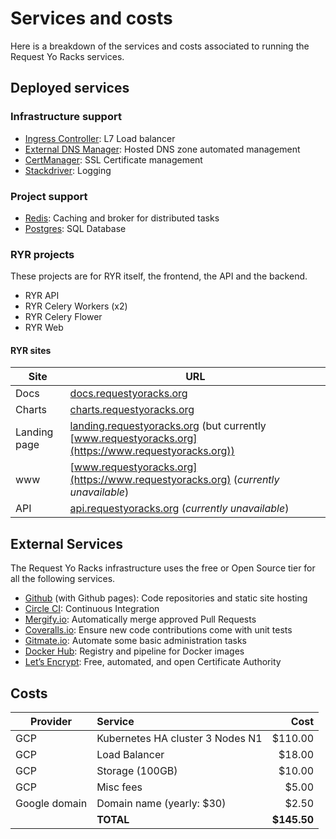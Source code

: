 # Services and costs

Here is a breakdown of the services and costs associated to running the Request Yo Racks services.

## Deployed services

### Infrastructure support

*   [Ingress Controller](https://cloud.google.com/community/tutorials/nginx-ingress-gke): L7 Load balancer
*   [External DNS Manager](https://github.com/kubernetes-incubator/external-dns): Hosted DNS zone automated management
*   [CertManager](https://github.com/jetstack/cert-manager): SSL Certificate management
*   [Stackdriver](https://cloud.google.com/stackdriver/): Logging

### Project support

*   [Redis](https://redis.io/): Caching and broker for distributed tasks
*   [Postgres](https://www.postgresql.org/): SQL Database

### RYR projects

These projects are for RYR itself, the frontend, the API and the backend.

*   RYR API
*   RYR Celery Workers (x2)
*   RYR Celery Flower
*   RYR Web

#### RYR sites

Site | URL
---| ---
Docs | [docs.requestyoracks.org](https://docs.requestyoracks.org)
Charts | [charts.requestyoracks.org](https://charts.requestyoracks.org)
Landing page | [landing.requestyoracks.org](https://landing.requestyoracks.org) (but currently [www.requestyoracks.org](https://www.requestyoracks.org))
www | [www.requestyoracks.org](https://www.requestyoracks.org) (*currently unavailable*)
API | [api.requestyoracks.org](https://api.requestyoracks.org) (*currently unavailable*)


## External Services

The Request Yo Racks infrastructure uses the free or Open Source tier for all the following services.

*   [Github](https://github.com) (with Github pages): Code repositories and static site hosting
*   [Circle CI](https://circleci.com/): Continuous Integration
*   [Mergify.io](https://mergify.io/): Automatically merge approved Pull Requests
*   [Coveralls.io](https://coveralls.io/): Ensure new code contributions come with unit tests
*   [Gitmate.io](https://gitmate.io/): Automate some basic administration tasks
*   [Docker Hub](https://hub.docker.com/): Registry and pipeline for Docker images
*   [Let’s Encrypt](https://letsencrypt.org/): Free, automated, and open Certificate Authority

## Costs

Provider      | Service                          | Cost
--------------|:---------------------------------|----:
GCP           | Kubernetes HA cluster 3 Nodes N1 | $110.00
GCP           | Load Balancer                    | $18.00
GCP           | Storage (100GB)                  | $10.00
GCP           | Misc fees                        | $5.00
Google domain | Domain name (yearly: $30)        | $2.50
              |                        **TOTAL** | **$145.50**
